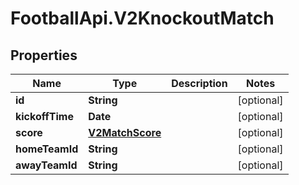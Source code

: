 # FootballApi.V2KnockoutMatch

## Properties
Name | Type | Description | Notes
------------ | ------------- | ------------- | -------------
**id** | **String** |  | [optional] 
**kickoffTime** | **Date** |  | [optional] 
**score** | [**V2MatchScore**](V2MatchScore.md) |  | [optional] 
**homeTeamId** | **String** |  | [optional] 
**awayTeamId** | **String** |  | [optional] 
